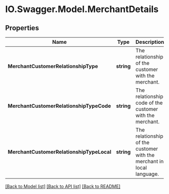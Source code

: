 # IO.Swagger.Model.MerchantDetails
## Properties

Name | Type | Description | Notes
------------ | ------------- | ------------- | -------------
**MerchantCustomerRelationshipType** | **string** | The relationship of the customer with the merchant. | 
**MerchantCustomerRelationshipTypeCode** | **string** | The relationship code of the customer with the merchant. | [optional] 
**MerchantCustomerRelationshipTypeLocal** | **string** | The relationship of the customer with the merchant in local language. | [optional] 

[[Back to Model list]](../README.md#documentation-for-models) [[Back to API list]](../README.md#documentation-for-api-endpoints) [[Back to README]](../README.md)

